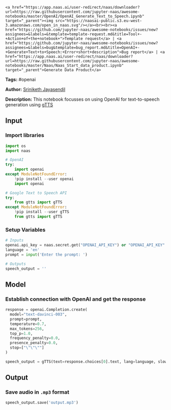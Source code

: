     <a href="https://app.naas.ai/user-redirect/naas/downloader?url=https://raw.githubusercontent.com/jupyter-naas/awesome-notebooks/master/OpenAI/OpenAI_Generate_Text_to_Speech.ipynb" target="_parent"><img src="https://naasai-public.s3.eu-west-3.amazonaws.com/open_in_naas.svg"/></a><br><br><a href="https://github.com/jupyter-naas/awesome-notebooks/issues/new?assignees=&labels=&template=template-request.md&title=Tool+-+Action+of+the+notebook+">Template request</a> | <a href="https://github.com/jupyter-naas/awesome-notebooks/issues/new?assignees=&labels=bug&template=bug_report.md&title=OpenAI+-+Generate+Text+to+Speech:+Error+short+description">Bug report</a> | <a href="https://app.naas.ai/user-redirect/naas/downloader?url=https://raw.githubusercontent.com/jupyter-naas/awesome-notebooks/master/Naas/Naas_Start_data_product.ipynb" target="_parent">Generate Data Product</a>

**Tags:** #openai

**Author:** [Sriniketh Jayasendil](http://linkedin.com/in/sriniketh-jayasendil/)

**Description:** This notebook focusses on using OpenAI for text-to-speech generation using [gTTS](https://pypi.org/project/gTTS/)

## Input

### Import libraries


```python
import os
import naas

# OpenAI
try:
    import openai
except ModuleNotFoundError:
    !pip install --user openai
    import openai

# Google Text to Speech API
try:
    from gtts import gTTS
except ModuleNotFoundError:
    !pip install --user gTTS
    from gtts import gTTS
```

### Setup Variables


```python
# Inputs
openai.api_key = naas.secret.get("OPENAI_API_KEY") or "OPENAI_API_KEY"
language = 'en'
prompt = input('Enter the prompt: ')

# Outputs
speech_output = ''
```

## Model

### Establish connection with OpenAI and get the response


```python
response = openai.Completion.create(
  model="text-davinci-003",
  prompt=prompt,
  temperature=0.7,
  max_tokens=256,
  top_p=1.0,
  frequency_penalty=0.0,
  presence_penalty=0.0,
  stop=["\"\"\""]
)

speech_output = gTTS(text=response.choices[0].text, lang=language, slow=True)
```

## Output

### Save audio in `.mp3` format


```python
speech_output.save('output.mp3')
```

